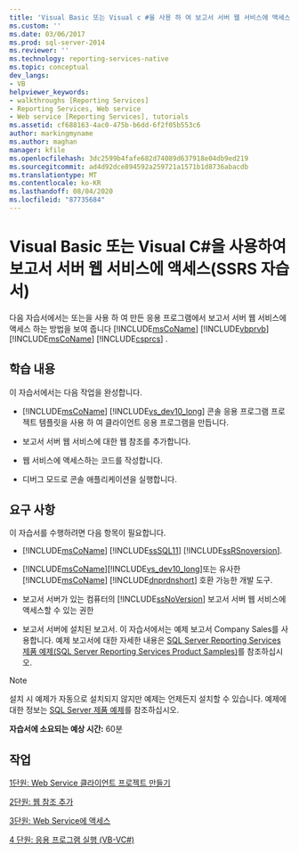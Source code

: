 ```yaml
---
title: 'Visual Basic 또는 Visual c #을 사용 하 여 보고서 서버 웹 서비스에 액세스 (SSRS 자습서) | Microsoft Docs'
ms.custom: ''
ms.date: 03/06/2017
ms.prod: sql-server-2014
ms.reviewer: ''
ms.technology: reporting-services-native
ms.topic: conceptual
dev_langs:
- VB
helpviewer_keywords:
- walkthroughs [Reporting Services]
- Reporting Services, Web service
- Web service [Reporting Services], tutorials
ms.assetid: cf688163-4ac0-475b-b6dd-6f2f05b553c6
author: markingmyname
ms.author: maghan
manager: kfile
ms.openlocfilehash: 3dc2599b4fafe682d74089d637918e04db9ed219
ms.sourcegitcommit: ad4d92dce894592a259721a1571b1d8736abacdb
ms.translationtype: MT
ms.contentlocale: ko-KR
ms.lasthandoff: 08/04/2020
ms.locfileid: "87735684"
---
```

# <a name="accessing-the-report-server-web-service-using-visual-basic-or-visual-c-ssrs-tutorial"></a>Visual Basic 또는 Visual C#을 사용하여 보고서 서버 웹 서비스에 액세스(SSRS 자습서)
  다음 자습서에서는 또는을 사용 하 여 만든 응용 프로그램에서 보고서 서버 웹 서비스에 액세스 하는 방법을 보여 줍니다 [!INCLUDE[msCoName](../includes/msconame-md.md)] [!INCLUDE[vbprvb](../includes/vbprvb-md.md)] [!INCLUDE[msCoName](../includes/msconame-md.md)] [!INCLUDE[csprcs](../includes/csprcs-md.md)] .  
  
## <a name="what-you-will-learn"></a>학습 내용  
 이 자습서에서는 다음 작업을 완성합니다.  
  
-   [!INCLUDE[msCoName](../includes/msconame-md.md)] [!INCLUDE[vs_dev10_long](../includes/vs-dev10-long-md.md)] 콘솔 응용 프로그램 프로젝트 템플릿을 사용 하 여 클라이언트 응용 프로그램을 만듭니다.  
  
-   보고서 서버 웹 서비스에 대한 웹 참조를 추가합니다.  
  
-   웹 서비스에 액세스하는 코드를 작성합니다.  
  
-   디버그 모드로 콘솔 애플리케이션을 실행합니다.  
  
## <a name="requirements"></a>요구 사항  
 이 자습서를 수행하려면 다음 항목이 필요합니다.  
  
-   [!INCLUDE[msCoName](../includes/msconame-md.md)] [!INCLUDE[ssSQL11](../includes/sssql11-md.md)] [!INCLUDE[ssRSnoversion](../includes/ssrsnoversion-md.md)].  
  
-   [!INCLUDE[msCoName](../includes/msconame-md.md)][!INCLUDE[vs_dev10_long](../includes/vs-dev10-long-md.md)]또는 유사한 [!INCLUDE[msCoName](../includes/msconame-md.md)] [!INCLUDE[dnprdnshort](../includes/dnprdnshort-md.md)] 호환 가능한 개발 도구.  
  
-   보고서 서버가 있는 컴퓨터의 [!INCLUDE[ssNoVersion](../includes/ssnoversion-md.md)] 보고서 서버 웹 서비스에 액세스할 수 있는 권한  
  
-   보고서 서버에 설치된 보고서. 이 자습서에서는 예제 보고서 Company Sales를 사용합니다. 예제 보고서에 대한 자세한 내용은 [SQL Server Reporting Services 제품 예제(SQL Server Reporting Services Product Samples)](https://go.microsoft.com/fwlink/?LinkId=177889)를 참조하십시오.  
  
> [!NOTE]  
>  설치 시 예제가 자동으로 설치되지 않지만 예제는 언제든지 설치할 수 있습니다. 예제에 대한 정보는 [SQL Server 제품 예제](https://go.microsoft.com/fwlink/?LinkId=182887)를 참조하십시오.  
  
 **자습서에 소요되는 예상 시간:** 60분  
  
## <a name="tasks"></a>작업  
 [1단원: Web Service 클라이언트 프로젝트 만들기](../../2014/tutorials/lesson-1-creating-the-web-service-client-project.md)  
  
 [2단원: 웹 참조 추가](../../2014/tutorials/lesson-2-adding-a-web-reference.md)  
  
 [3단원: Web Service에 액세스](../../2014/tutorials/lesson-3-accessing-the-web-service.md)  
  
 [4 단원: 응용 프로그램 실행 &#40;VB-VC&#35;&#41;](../../2014/tutorials/lesson-4-running-the-application-vb-vcsharp.md)  
  
  
